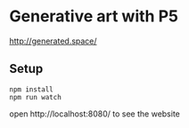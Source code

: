 # Generative art with P5

http://generated.space/

## Setup

```
npm install
npm run watch
```
open http://localhost:8080/ to see the website

